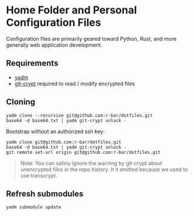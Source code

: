 # Home Folder and Personal Configuration Files

Configuration files are primarily geared toward Python, Rust, and more generally
web application development.

## Requirements
* [yadm](https://yadm.io/)
* [git-crypt](https://github.com/AGWA/git-crypt) required to read /
  modify encrypted files

## Cloning
```
yadm clone --recursive git@github.com:r-bar/dotfiles.git
base64 -d base64.txt | yadm git-crypt unlock -
```

Bootstrap without an authorized ssh key:
```
yadm clone git@github.com:r-bar/dotfiles.git
base64 -d base64.txt | yadm git-crypt unlock -
git remote set-url origin git@github.com:r-bar/dotfiles.git
```

> Note: You can safely ignore the warning by git-crypt about unencrypted files
> in the repo history. It it emitted because we used to use transcrypt.

## Refresh submodules
```
yadm submodule update
```
